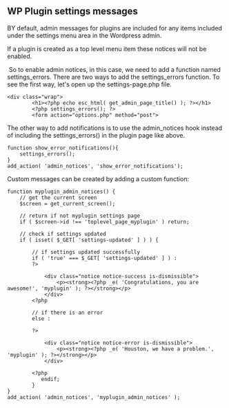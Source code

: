 ## WP Plugin settings messages

BY default, admin messages for plugins are included for any items included under the settings menu area in the Wordpress admin.

If a plugin is created as a top level menu item these notices will not be enabled.

 So to enable admin notices, in this case, we need to add a function named settings_errors. There are two ways to add the settings_errors function. To see the first way, let's open up the settings-page.php file.
```
<div class="wrap">
        <h1><?php echo esc_html( get_admin_page_title() ); ?></h1>
        <?php settings_errors(); ?>
        <form action="options.php" method="post">
```

The other way to add notifications is to use the admin_notices hook instead of including the settings_errors() in the plugin page like above. 
```
function show_error_notifications(){
    settings_errors();
}
add_action( 'admin_notices', 'show_error_notifications');
```

Custom messages can be created by adding a custom function:
```
function myplugin_admin_notices() {
    // get the current screen
    $screen = get_current_screen();

    // return if not myplugin settings page
    if ( $screen->id !== 'toplevel_page_myplugin' ) return;

    // check if settings updated
    if ( isset( $_GET[ 'settings-updated' ] ) ) {
        
        // if settings updated successfully
        if ( 'true' === $_GET[ 'settings-updated' ] ) : 
        ?>
            
            <div class="notice notice-success is-dismissible">
                <p><strong><?php _e( 'Congratulations, you are awesome!', 'myplugin' ); ?></strong></p>
            </div>
        <?php 
        
        // if there is an error
        else : 
        
        ?>
            
            <div class="notice notice-error is-dismissible">
                <p><strong><?php _e( 'Houston, we have a problem.', 'myplugin' ); ?></strong></p>
            </div>
            
        <?php 
           endif;
        }
}
add_action( 'admin_notices', 'myplugin_admin_notices' );
```